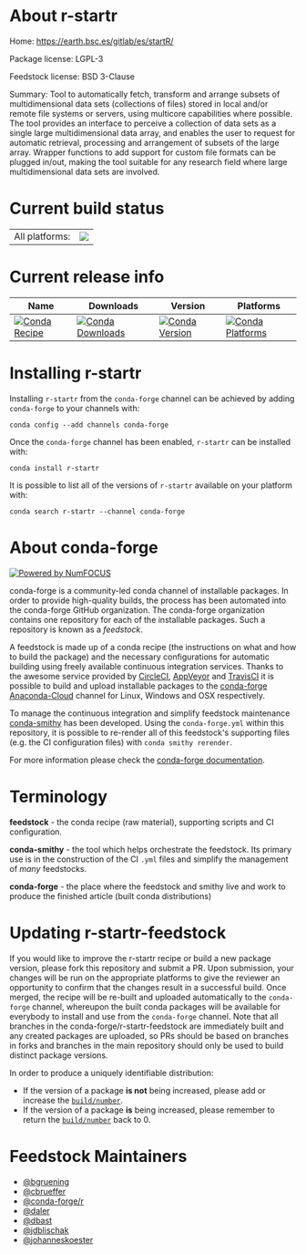 About r-startr
==============

Home: https://earth.bsc.es/gitlab/es/startR/

Package license: LGPL-3

Feedstock license: BSD 3-Clause

Summary: Tool to automatically fetch, transform and arrange subsets of multidimensional data sets (collections of files) stored in local and/or remote file systems or servers, using multicore capabilities where possible. The tool provides an interface to perceive a collection of data sets as a single large multidimensional data array, and enables the user to request for automatic retrieval, processing and arrangement of subsets of the large array. Wrapper functions to add support for custom file formats can be plugged in/out, making the tool suitable for any research field where large multidimensional data sets are involved.



Current build status
====================


<table><tr><td>All platforms:</td>
    <td>
      <a href="https://dev.azure.com/conda-forge/feedstock-builds/_build/latest?definitionId=4528&branchName=master">
        <img src="https://dev.azure.com/conda-forge/feedstock-builds/_apis/build/status/r-startr-feedstock?branchName=master">
      </a>
    </td>
  </tr>
</table>

Current release info
====================

| Name | Downloads | Version | Platforms |
| --- | --- | --- | --- |
| [![Conda Recipe](https://img.shields.io/badge/recipe-r--startr-green.svg)](https://anaconda.org/conda-forge/r-startr) | [![Conda Downloads](https://img.shields.io/conda/dn/conda-forge/r-startr.svg)](https://anaconda.org/conda-forge/r-startr) | [![Conda Version](https://img.shields.io/conda/vn/conda-forge/r-startr.svg)](https://anaconda.org/conda-forge/r-startr) | [![Conda Platforms](https://img.shields.io/conda/pn/conda-forge/r-startr.svg)](https://anaconda.org/conda-forge/r-startr) |

Installing r-startr
===================

Installing `r-startr` from the `conda-forge` channel can be achieved by adding `conda-forge` to your channels with:

```
conda config --add channels conda-forge
```

Once the `conda-forge` channel has been enabled, `r-startr` can be installed with:

```
conda install r-startr
```

It is possible to list all of the versions of `r-startr` available on your platform with:

```
conda search r-startr --channel conda-forge
```


About conda-forge
=================

[![Powered by NumFOCUS](https://img.shields.io/badge/powered%20by-NumFOCUS-orange.svg?style=flat&colorA=E1523D&colorB=007D8A)](http://numfocus.org)

conda-forge is a community-led conda channel of installable packages.
In order to provide high-quality builds, the process has been automated into the
conda-forge GitHub organization. The conda-forge organization contains one repository
for each of the installable packages. Such a repository is known as a *feedstock*.

A feedstock is made up of a conda recipe (the instructions on what and how to build
the package) and the necessary configurations for automatic building using freely
available continuous integration services. Thanks to the awesome service provided by
[CircleCI](https://circleci.com/), [AppVeyor](https://www.appveyor.com/)
and [TravisCI](https://travis-ci.com/) it is possible to build and upload installable
packages to the [conda-forge](https://anaconda.org/conda-forge)
[Anaconda-Cloud](https://anaconda.org/) channel for Linux, Windows and OSX respectively.

To manage the continuous integration and simplify feedstock maintenance
[conda-smithy](https://github.com/conda-forge/conda-smithy) has been developed.
Using the ``conda-forge.yml`` within this repository, it is possible to re-render all of
this feedstock's supporting files (e.g. the CI configuration files) with ``conda smithy rerender``.

For more information please check the [conda-forge documentation](https://conda-forge.org/docs/).

Terminology
===========

**feedstock** - the conda recipe (raw material), supporting scripts and CI configuration.

**conda-smithy** - the tool which helps orchestrate the feedstock.
                   Its primary use is in the construction of the CI ``.yml`` files
                   and simplify the management of *many* feedstocks.

**conda-forge** - the place where the feedstock and smithy live and work to
                  produce the finished article (built conda distributions)


Updating r-startr-feedstock
===========================

If you would like to improve the r-startr recipe or build a new
package version, please fork this repository and submit a PR. Upon submission,
your changes will be run on the appropriate platforms to give the reviewer an
opportunity to confirm that the changes result in a successful build. Once
merged, the recipe will be re-built and uploaded automatically to the
`conda-forge` channel, whereupon the built conda packages will be available for
everybody to install and use from the `conda-forge` channel.
Note that all branches in the conda-forge/r-startr-feedstock are
immediately built and any created packages are uploaded, so PRs should be based
on branches in forks and branches in the main repository should only be used to
build distinct package versions.

In order to produce a uniquely identifiable distribution:
 * If the version of a package **is not** being increased, please add or increase
   the [``build/number``](https://conda.io/docs/user-guide/tasks/build-packages/define-metadata.html#build-number-and-string).
 * If the version of a package **is** being increased, please remember to return
   the [``build/number``](https://conda.io/docs/user-guide/tasks/build-packages/define-metadata.html#build-number-and-string)
   back to 0.

Feedstock Maintainers
=====================

* [@bgruening](https://github.com/bgruening/)
* [@cbrueffer](https://github.com/cbrueffer/)
* [@conda-forge/r](https://github.com/conda-forge/r/)
* [@daler](https://github.com/daler/)
* [@dbast](https://github.com/dbast/)
* [@jdblischak](https://github.com/jdblischak/)
* [@johanneskoester](https://github.com/johanneskoester/)

